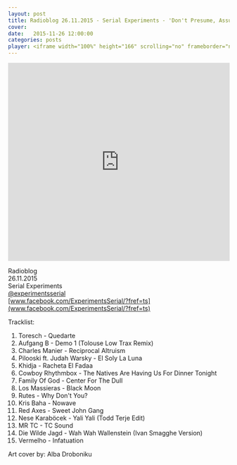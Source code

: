```yaml
---
layout: post
title: Radioblog 26.11.2015 - Serial Experiments - 'Don't Presume, Assume'
cover:
date:   2015-11-26 12:00:00
categories: posts
player: <iframe width="100%" height="166" scrolling="no" frameborder="no" src="https://w.soundcloud.com/player/?url=https%3A//api.soundcloud.com/tracks/234803688&amp;color=ff5500&amp;auto_play=false&amp;hide_related=false&amp;show_comments=true&amp;show_user=true&amp;show_reposts=false"></iframe>
---
```


<iframe width="100%" height="450" scrolling="no" frameborder="no" src="https://w.soundcloud.com/player/?url=https%3A//api.soundcloud.com/tracks/234803688&amp;auto_play=false&amp;hide_related=false&amp;show_comments=true&amp;show_user=true&amp;show_reposts=false&amp;visual=true"></iframe>

Radioblog <br/>
26.11.2015 <br/>
Serial Experiments <br/>
[@experimentsserial](https://soundcloud.com/experimentsserial)<br/>
[www.facebook.com/ExperimentsSerial/?fref=ts](www.facebook.com/ExperimentsSerial/?fref=ts) <br/>

Tracklist:

1. Toresch - Quedarte
2. Aufgang B - Demo 1 (Tolouse Low Trax Remix)
3. Charles Manier - Reciprocal Altruism
4. Pilooski ft. Judah Warsky - El Soly La Luna
5. Khidja - Racheta El Fadaa
6. Cowboy Rhythmbox - The Natives Are Having Us For Dinner Tonight
7. Family Of God - Center For The Dull
8. Los Massieras - Black Moon
9. Rutes - Why Don't You?
10. Kris Baha - Nowave
11. Red Axes - Sweet John Gang
12. Nese Karaböcek - Yali Yali (Todd Terje Edit)
13. MR TC - TC Sound
14. Die Wilde Jagd - Wah Wah Wallenstein (Ivan Smagghe Version)
15. Vermelho - Infatuation

Art cover by:
Alba Droboniku
